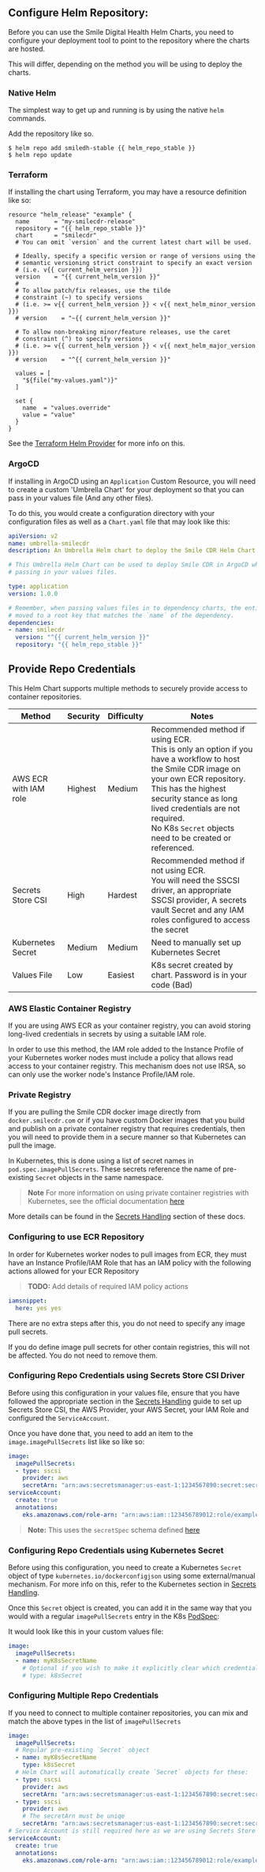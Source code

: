## Configure Helm Repository:

Before you can use the Smile Digital Health Helm Charts, you need to configure your
deployment tool to point to the repository where the charts are hosted.

This will differ, depending on the method you will be using to deploy the charts.

### Native Helm
The simplest way to get up and running is by using the native `helm` commands.

Add the repository like so.

```shell
$ helm repo add smiledh-stable {{ helm_repo_stable }}
$ helm repo update
```

<!-- > **Note** It is also possible to run the `helm install` command by pointing directly to the repository.
In this case, there is no need to run the `helm repo` commands above. -->

### Terraform
If installing the chart using Terraform, you may have a resource definition like so:

```hcl
resource "helm_release" "example" {
  name       = "my-smilecdr-release"
  repository = "{{ helm_repo_stable }}"
  chart      = "smilecdr"
  # You can omit `version` and the current latest chart will be used.

  # Ideally, specify a specific version or range of versions using the
  # semantic versioning strict constraint to specify an exact version
  # (i.e. v{{ current_helm_version }})
  version    = "{{ current_helm_version }}"
  #
  # To allow patch/fix releases, use the tilde
  # constraint (~) to specify versions
  # (i.e. >= v{{ current_helm_version }} < v{{ next_helm_minor_version }})
  # version    = "~{{ current_helm_version }}"

  # To allow non-breaking minor/feature releases, use the caret
  # constraint (^) to specify versions
  # (i.e. >= v{{ current_helm_version }} < v{{ next_helm_major_version }})
  # version    = "^{{ current_helm_version }}"

  values = [
    "${file("my-values.yaml")}"
  ]

  set {
    name  = "values.override"
    value = "value"
  }
}
```

See the [Terraform Helm Provider](https://registry.terraform.io/providers/hashicorp/helm/latest/docs/resources/release) for more info on this.

### ArgoCD
If installing in ArgoCD using an `Application` Custom Resource, you will need to create a custom 'Umbrella Chart' for your deployment so that you can pass in your values file (And any other files).

To do this, you would create a configuration directory with your configuration files as well as a `Chart.yaml` file that may look like this:

```yaml
apiVersion: v2
name: umbrella-smilecdr
description: An Umbrella Helm chart to deploy the Smile CDR Helm Chart

# This Umbrella Helm Chart can be used to deploy Smile CDR in ArgoCD while
# passing in your values files.

type: application
version: 1.0.0

# Remember, when passing values files in to dependency charts, the entire yaml map needs to be
# moved to a root key that matches the `name` of the dependency.
dependencies:
- name: smilecdr
  version: "^{{ current_helm_version }}"
  repository: "{{ helm_repo_stable }}"
```

## Provide Repo Credentials
This Helm Chart supports multiple methods to securely provide access to container repositories.

| Method | Security | Difficulty | Notes |
|--------|----------|------------|-------|
|AWS ECR with IAM role|Highest|Medium|Recommended method if using ECR.<br>This is only an option if you have a workflow to host the Smile CDR image on your own ECR repository.<br>This has the highest security stance as long lived credentials are not required.<br>No K8s `Secret` objects need to be created or referenced.|
|Secrets Store CSI|High|Hardest|Recommended method if not using ECR.<br>You will need the SSCSI driver, an appropriate SSCSI provider, A secrets vault Secret and any IAM roles configured to access the secret|
|Kubernetes Secret|Medium|Medium|Need to manually set up Kubernetes Secret|
|Values File|Low|Easiest|K8s secret created by chart. Password is in your code (Bad)|

### AWS Elastic Container Registry
If you are using AWS ECR as your container registry, you can avoid storing long-lived credentials in secrets by using a suitable IAM role.

In order to use this method, the IAM role added to the Instance Profile of your Kubernetes worker nodes must include a policy that allows read access to your container registry. This mechanism does not use IRSA, so can only use the worker node's Instance Profile/IAM role.

### Private Registry
If you are pulling the Smile CDR docker image directly from `docker.smilecdr.com` or if you have custom Docker images that you build and publish on a private container registry that requires credentials, then you will need to provide them in a secure manner so that Kubernetes can pull the image.

In Kubernetes, this is done using a list of secret names in `pod.spec.imagePullSecrets`. These secrets reference the name of pre-existing `Secret` objects in the same namespace.

>**Note** For more information on using private container registries with
Kubernetes, see the official documentation [here](https://kubernetes.io/docs/tasks/configure-pod-container/pull-image-private-registry/)

More details can be found in the [Secrets Handling](./secrets/index.md) section of these docs.

### Configuring to use ECR Repository
In order for Kubernetes worker nodes to pull images from ECR, they must have an Instance Profile/IAM Role that has an IAM policy with the following actions allowed for your ECR Repository

>**TODO:** Add details of required IAM policy actions

```yaml
iamsnippet:
  here: yes yes
```

There are no extra steps after this, you do not need to specify any image pull secrets.

If you do define image pull secrets for other contain registries, this will not be affected. You do not need to remove them.
### Configuring Repo Credentials using Secrets Store CSI Driver
Before using this configuration in your values file, ensure that you have followed the appropriate section in the [Secrets Handling](./secrets/index.md#secrets-store-csi-driver) guide to set up Secrets Store CSI, the AWS Provider, your AWS Secret, your IAM Role and configured the `ServiceAccount`.

Once you have done that, you need to add an item to the `image.imagePullSecrets` list like so like so:

```yaml
image:
  imagePullSecrets:
  - type: sscsi
    provider: aws
    secretArn: "arn:aws:secretsmanager:us-east-1:1234567890:secret:secretname"
serviceAccount:
  create: true
  annotations:
    eks.amazonaws.com/role-arn: "arn:aws:iam::123456789012:role/example-role-name"
```

>**Note:** This uses the `secretSpec` schema defined [here](./secrets/configuring-secrets.md)

### Configuring Repo Credentials using Kubernetes Secret
Before using this configuration, you need to create a Kubernetes `Secret` object of type `kubernetes.io/dockerconfigjson` using some external/manual mechanism. For more info on this, refer to the Kubernetes section in [Secrets Handling](./secrets/index.md#kubernetes-secret).

Once this `Secret` object is created, you can add it in the same way that you would with a regular `imagePullSecrets` entry in the K8s [PodSpec](https://kubernetes.io/docs/reference/kubernetes-api/workload-resources/pod-v1/#PodSpec):

It would look like this in your custom values file:
```yaml
image:
  imagePullSecrets:
  - name: myK8sSecretName
    # Optional if you wish to make it explicitly clear which credential type you are using in your code
    # type: k8sSecret
```

### Configuring Multiple Repo Credentials
If you need to connect to multiple container repositories, you can mix and match the above types in the list of `imagePullSecrets`

```yaml
image:
  imagePullSecrets:
  # Regular pre-existing `Secret` object
  - name: myK8sSecretName
    type: k8sSecret
  # Helm Chart will automatically create `Secret` objects for these:
  - type: sscsi
    provider: aws
    secretArn: "arn:aws:secretsmanager:us-east-1:1234567890:secret:secretname"
  - type: sscsi
    provider: aws
    # The secretArn must be uniqe
    secretArn: "arn:aws:secretsmanager:us-east-1:1234567890:secret:secretname2"
# Service Account is still required here as we are using Secrets Store CSI
serviceAccount:
  create: true
  annotations:
    eks.amazonaws.com/role-arn: "arn:aws:iam::123456789012:role/example-role-name"
```
